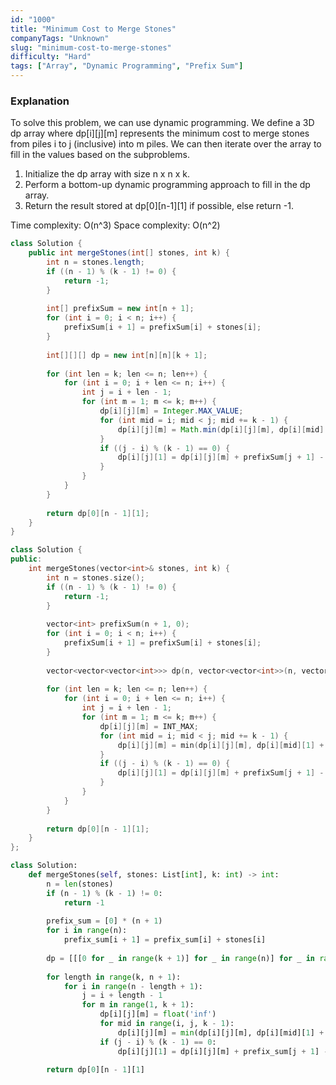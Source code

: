 ```yaml
---
id: "1000"
title: "Minimum Cost to Merge Stones"
companyTags: "Unknown"
slug: "minimum-cost-to-merge-stones"
difficulty: "Hard"
tags: ["Array", "Dynamic Programming", "Prefix Sum"]
---
```


### Explanation
To solve this problem, we can use dynamic programming. We define a 3D dp array where dp[i][j][m] represents the minimum cost to merge stones from piles i to j (inclusive) into m piles. We can then iterate over the array to fill in the values based on the subproblems.

1. Initialize the dp array with size n x n x k.
2. Perform a bottom-up dynamic programming approach to fill in the dp array.
3. Return the result stored at dp[0][n-1][1] if possible, else return -1.

Time complexity: O(n^3)
Space complexity: O(n^2)
```java
class Solution {
    public int mergeStones(int[] stones, int k) {
        int n = stones.length;
        if ((n - 1) % (k - 1) != 0) {
            return -1;
        }
        
        int[] prefixSum = new int[n + 1];
        for (int i = 0; i < n; i++) {
            prefixSum[i + 1] = prefixSum[i] + stones[i];
        }
        
        int[][][] dp = new int[n][n][k + 1];
        
        for (int len = k; len <= n; len++) {
            for (int i = 0; i + len <= n; i++) {
                int j = i + len - 1;
                for (int m = 1; m <= k; m++) {
                    dp[i][j][m] = Integer.MAX_VALUE;
                    for (int mid = i; mid < j; mid += k - 1) {
                        dp[i][j][m] = Math.min(dp[i][j][m], dp[i][mid][1] + dp[mid + 1][j][m - 1]);
                    }
                    if ((j - i) % (k - 1) == 0) {
                        dp[i][j][1] = dp[i][j][m] + prefixSum[j + 1] - prefixSum[i];
                    }
                }
            }
        }
        
        return dp[0][n - 1][1];
    }
}
```

```cpp
class Solution {
public:
    int mergeStones(vector<int>& stones, int k) {
        int n = stones.size();
        if ((n - 1) % (k - 1) != 0) {
            return -1;
        }
        
        vector<int> prefixSum(n + 1, 0);
        for (int i = 0; i < n; i++) {
            prefixSum[i + 1] = prefixSum[i] + stones[i];
        }
        
        vector<vector<vector<int>>> dp(n, vector<vector<int>>(n, vector<int>(k + 1, 0)));
        
        for (int len = k; len <= n; len++) {
            for (int i = 0; i + len <= n; i++) {
                int j = i + len - 1;
                for (int m = 1; m <= k; m++) {
                    dp[i][j][m] = INT_MAX;
                    for (int mid = i; mid < j; mid += k - 1) {
                        dp[i][j][m] = min(dp[i][j][m], dp[i][mid][1] + dp[mid + 1][j][m - 1]);
                    }
                    if ((j - i) % (k - 1) == 0) {
                        dp[i][j][1] = dp[i][j][m] + prefixSum[j + 1] - prefixSum[i];
                    }
                }
            }
        }
        
        return dp[0][n - 1][1];
    }
};
```

```python
class Solution:
    def mergeStones(self, stones: List[int], k: int) -> int:
        n = len(stones)
        if (n - 1) % (k - 1) != 0:
            return -1
        
        prefix_sum = [0] * (n + 1)
        for i in range(n):
            prefix_sum[i + 1] = prefix_sum[i] + stones[i]
        
        dp = [[[0 for _ in range(k + 1)] for _ in range(n)] for _ in range(n)]
        
        for length in range(k, n + 1):
            for i in range(n - length + 1):
                j = i + length - 1
                for m in range(1, k + 1):
                    dp[i][j][m] = float('inf')
                    for mid in range(i, j, k - 1):
                        dp[i][j][m] = min(dp[i][j][m], dp[i][mid][1] + dp[mid + 1][j][m - 1])
                    if (j - i) % (k - 1) == 0:
                        dp[i][j][1] = dp[i][j][m] + prefix_sum[j + 1] - prefix_sum[i]
        
        return dp[0][n - 1][1]
```